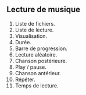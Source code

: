## Lecture de musique

1.	Liste de fichiers.
2.	Liste de lecture.
3.	Visualisation.
4.	Durée.
5.	Barre de progression.
6.	Lecture aléatoire.
7.	Chanson postérieure.
8.	Play / pause.
9.	Chanson antérieur.
10.	Répéter.
11.	Temps de lecture.
